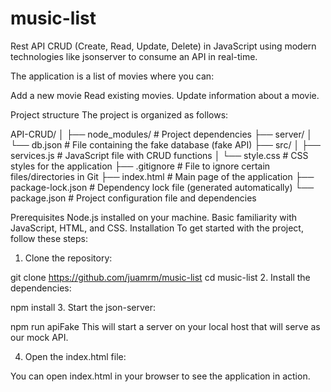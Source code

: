 # music-list

Rest API CRUD (Create, Read, Update, Delete) in JavaScript using modern technologies like jsonserver to consume an API in real-time.

The application is a list of movies where you can:

Add a new movie
Read existing movies.
Update information about a movie.

Project structure
The project is organized as follows:

API-CRUD/
│
├── node_modules/ # Project dependencies
├── server/
│ └── db.json # File containing the fake database (fake API)
├── src/
│ ├── services.js # JavaScript file with CRUD functions
│ └── style.css # CSS styles for the application
├── .gitignore # File to ignore certain files/directories in Git
├── index.html # Main page of the application
├── package-lock.json # Dependency lock file (generated automatically)
└── package.json # Project configuration file and dependencies

Prerequisites
Node.js installed on your machine.
Basic familiarity with JavaScript, HTML, and CSS.
Installation
To get started with the project, follow these steps:

1. Clone the repository:

git clone https://github.com/juamrm/music-list
cd music-list 2. Install the dependencies:

npm install 3. Start the json-server:

npm run apiFake
This will start a server on your local host that will serve as our mock API.

4. Open the index.html file:

You can open index.html in your browser to see the application in action.
